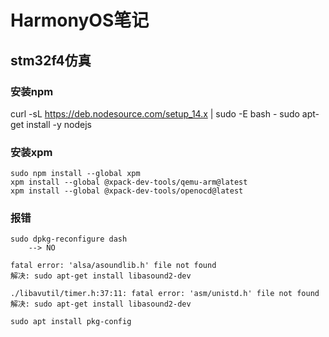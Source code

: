 # HarmonyOS笔记

## stm32f4仿真

### 安装npm
curl -sL https://deb.nodesource.com/setup_14.x | sudo -E bash -
sudo apt-get install -y nodejs

### 安装xpm

	sudo npm install --global xpm
	xpm install --global @xpack-dev-tools/qemu-arm@latest
	xpm install --global @xpack-dev-tools/openocd@latest

### 报错

	sudo dpkg-reconfigure dash
		--> NO

	fatal error: 'alsa/asoundlib.h' file not found
	解决: sudo apt-get install libasound2-dev

	./libavutil/timer.h:37:11: fatal error: 'asm/unistd.h' file not found
	解决: sudo apt-get install libasound2-dev

	sudo apt install pkg-config

